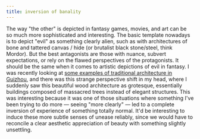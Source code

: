 ```yaml
---
title: inversion of banality
---
```


The way "the other" is depicted in fantasy games, movies, and art can be so much more sophisticated and interesting. The basic template nowadays is to depict "evil" as something clearly alien, such as with architectures of bone and tattered canvas / hide (or brutalist black stone/steel, think Mordor). But the best antagonists are those with nuance, subvert expectations, or rely on the flawed perspectives of the protagonists. It should be the same when it comes to artistic depictions of evil in fantasy. I was recently looking at [some examples of traditional architecture in Guizhou](https://www.instagram.com/p/Cjz71ckKgQO/?igshid=YmMyMTA2M2Y=), and there was this strange perspective shift in my head, where I suddenly saw this beautiful wood architecture as grotesque, essentially buildings composed of massacred trees instead of elegant structures. This was interesting because it was one of those situations where something I've been trying to do more — seeing "more clearly" — led to a complete inversion of experience of something totally normal. It'd be interesting to induce these more subtle senses of unease reliably, since we would have to reconcile a clear aesthetic appreciation of beauty with something slightly unsettling.
